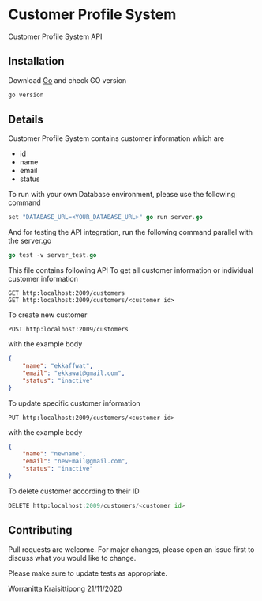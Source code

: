 # Customer Profile System

Customer Profile System API

## Installation

Download [Go](https://golang.org/doc/install) and check GO version

```bash
go version
```

## Details
Customer Profile System contains customer information which are 
- id
- name
- email
- status

To run with your own Database environment, please use the following command
```go
set "DATABASE_URL=<YOUR_DATABASE_URL>" go run server.go
```
And for testing the API integration, run the following command parallel with the server.go
```go
go test -v server_test.go
```

This file contains following API
To get all customer information or individual customer information
```api
GET http:localhost:2009/customers 
GET http:localhost:2009/customers/<customer id>
```
To create new customer
```api
POST http:localhost:2009/customers
```
with the example body
```json
{
    "name": "ekkaffwat",
    "email": "ekkawat@gmail.com",
    "status": "inactive"
}
```
To update specific customer information
```api
PUT http:localhost:2009/customers/<customer id>
```
with the example body
```json
{
    "name": "newname",
    "email": "newEmail@gmail.com",
    "status": "inactive"
}
```

To delete customer according to their ID
```python
DELETE http:localhost:2009/customers/<customer id>
```

## Contributing
Pull requests are welcome. For major changes, please open an issue first to discuss what you would like to change.

Please make sure to update tests as appropriate.

Worranitta Kraisittipong 21/11/2020
